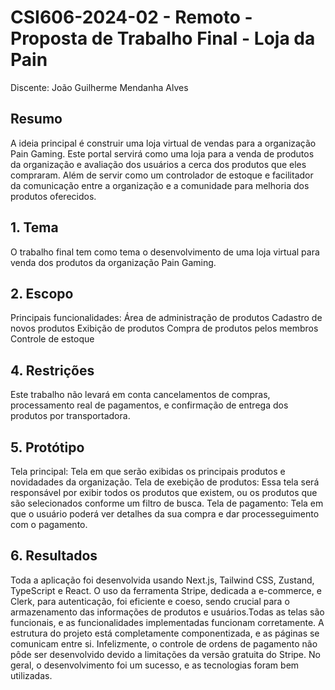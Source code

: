 # CSI606-2024-02 - Remoto - Proposta de Trabalho Final - Loja da Pain
Discente: João Guilherme Mendanha Alves


## Resumo
A ideia principal é construir uma loja virtual de vendas para a organização Pain Gaming. Este portal servirá como uma loja para a venda de produtos da organização e avaliação dos usuários a cerca dos produtos que eles compraram. Além de servir como um controlador de estoque e facilitador da comunicação entre a organização e a comunidade para melhoria dos produtos oferecidos.


## 1. Tema
O trabalho final tem como tema o desenvolvimento de uma loja virtual para venda dos produtos da organização Pain Gaming.


## 2. Escopo
Principais funcionalidades:
Área de administração de produtos
Cadastro de novos produtos
Exibição de produtos
Compra de produtos pelos membros
Controle de estoque


## 4. Restrições
Este trabalho não levará em conta cancelamentos de compras, processamento real de pagamentos, e confirmação de entrega dos produtos por transportadora. 


## 5. Protótipo
Tela principal: Tela em que serão exibidas os principais produtos e novidadades da organização.
Tela de exebição de produtos: Essa tela será responsável por exibir todos os produtos que existem, ou os produtos que são selecionados conforme um filtro de busca.
Tela de pagamento: Tela em que o usuário poderá ver detalhes da sua compra e dar processeguimento com o pagamento.

## 6. Resultados
Toda a aplicação foi desenvolvida usando Next.js, Tailwind CSS, Zustand, TypeScript e React. O uso da ferramenta Stripe, dedicada a e-commerce, e Clerk, para autenticação, foi eficiente e coeso, sendo crucial para o armazenamento das informações de produtos e usuários.Todas as telas são funcionais, e as funcionalidades implementadas funcionam corretamente. A estrutura do projeto está completamente componentizada, e as páginas se comunicam entre si. Infelizmente, o controle de ordens de pagamento não pôde ser desenvolvido devido a limitações da versão gratuita do Stripe. No geral, o desenvolvimento foi um sucesso, e as tecnologias foram bem utilizadas.